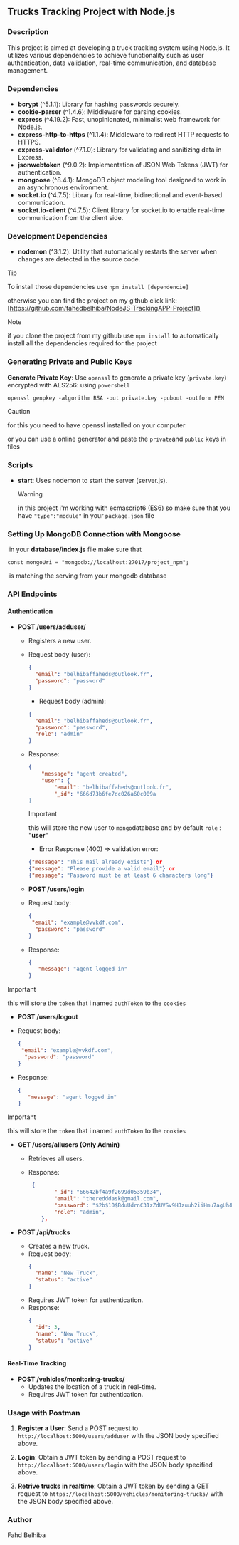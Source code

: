 ## Trucks Tracking Project with Node.js

### Description
This project is aimed at developing a truck tracking system using Node.js. It utilizes various dependencies to achieve functionality such as user authentication, data validation, real-time communication, and database management.

### Dependencies

- **bcrypt** (^5.1.1): Library for hashing passwords securely.
- **cookie-parser** (^1.4.6): Middleware for parsing cookies.
- **express** (^4.19.2): Fast, unopinionated, minimalist web framework for Node.js.
- **express-http-to-https** (^1.1.4): Middleware to redirect HTTP requests to HTTPS.
- **express-validator** (^7.1.0): Library for validating and sanitizing data in Express.
- **jsonwebtoken** (^9.0.2): Implementation of JSON Web Tokens (JWT) for authentication.
- **mongoose** (^8.4.1): MongoDB object modeling tool designed to work in an asynchronous environment.
- **socket.io** (^4.7.5): Library for real-time, bidirectional and event-based communication.
- **socket.io-client** (^4.7.5): Client library for socket.io to enable real-time communication from the client side.

### Development Dependencies

- **nodemon** (^3.1.2): Utility that automatically restarts the server when changes are detected in the source code.

> [!TIP]
>
> To install those dependencies use `npm install [dependencie]`



otherwise you can find the project on my github click link: [https://github.com/fahedbelhiba/NodeJS-TrackingAPP-Project]()

> [!NOTE]
>
> if you clone the project from my github use `npm install` to automatically install all the dependencies required for the project 


### Generating Private and Public Keys

 **Generate Private Key**: Use `openssl` to generate a private key (`private.key`) encrypted with AES256:
 using   ```powershell```

```
openssl genpkey -algorithm RSA -out private.key -pubout -outform PEM
```

> [!CAUTION]
>
> for this you need to have openssl installed on your computer

or you can use a online generator and paste the `private`and `public` keys in files 

   


### Scripts

- **start**: Uses nodemon to start the server (server.js).

  > [!WARNING]
  >
  > in this project i'm working with ecmascript6 (ES6)   so make sure that you have `"type":"module"` in your `package.json` file

  
### Setting Up MongoDB Connection with Mongoose

​	in your **database/index.js** file make sure that 

```
const mongoUri = "mongodb://localhost:27017/project_npm";
```

​	is matching the serving from your mongodb  database 





### API Endpoints

#### Authentication

- **POST /users/adduser/**
  
  - Registers a new user.
  
  - Request body (user):
    ```json
    {
      "email": "belhibaffaheds@outlook.fr",
      "password": "password"
    }
    ```
    - Request body (admin):
    ```json
    {
      "email": "belhibaffaheds@outlook.fr",
      "password": "password",
      "role": "admin"
    }
    ```
    
  - Response:
  
    ```json
    {
        "message": "agent created",
        "user": {
            "email": "belhibaffaheds@outlook.fr",
            "_id": "666d73b6fe7dc026a60c009a
    }
    ```
    > [!IMPORTANT]
    >
    > this will store the new user to `mongo`database and by default `role` : "**user**"
  
    
  
      - Error Response (400) => validation error:
  
    ```json
    {"message": "This mail already exists"} or 
    {"message": "Please provide a valid email"} or
    {"message": "Password must be at least 6 characters long"}
    ```
  
  - **POST /users/login**
  
  - Request body:
    ```json
    {
     "email": "example@vvkdf.com",
      "password": "password"
    }
    ```
    
  - Response:
    ```json
    {
       "message": "agent logged in"
    }
    ```

> [!IMPORTANT]
>
> this will store the `token` that i named `authToken` to the `cookies` 

  - **POST /users/logout** 
  
  - Request body:
    ```json
    {
     "email": "example@vvkdf.com",
      "password": "password"
    }
    ```
    
  - Response:
    ```json
    {
       "message": "agent logged in"
    }
    ```

> [!IMPORTANT]
>
> this will store the `token` that i named `authToken` to the `cookies` 



- **GET /users/allusers  (Only Admin)** 
  
  - Retrieves all users.
  
  - Response:
    ```json
     {
            "_id": "66642bf4a9f2699d05359b34",
            "email": "theredddask@gmail.com",
            "password": "$2b$10$BduUdrnC31zZdUVSv9HJzuuh2iiHmu7agUh45buLBnaCbK7Er7APy",
            "role": "admin",
        },
    ```
  
- **POST /api/trucks**
  
  - Creates a new truck.
  - Request body:
    ```json
    {
      "name": "New Truck",
      "status": "active"
    }
    ```
  - Requires JWT token for authentication.
  - Response:
    ```json
    {
      "id": 3,
      "name": "New Truck",
      "status": "active"
    }
    ```

#### Real-Time Tracking

- **POST /vehicles/monitoring-trucks/**
  - Updates the location of a truck in real-time.
  - Requires JWT token for authentication.

### Usage with Postman

1. **Register a User**: Send a POST request to `http://localhost:5000/users/adduser` with the JSON body specified above.

2. **Login**: Obtain a JWT token by sending a POST request to `http://localhost:5000/users/login` with the JSON body specified above.

3. **Retrive trucks in realtime**: Obtain a JWT token by sending a GET request to `https://localhost:5000/vehicles/monitoring-trucks/` with the JSON body specified above.



### Author

Fahd Belhiba
